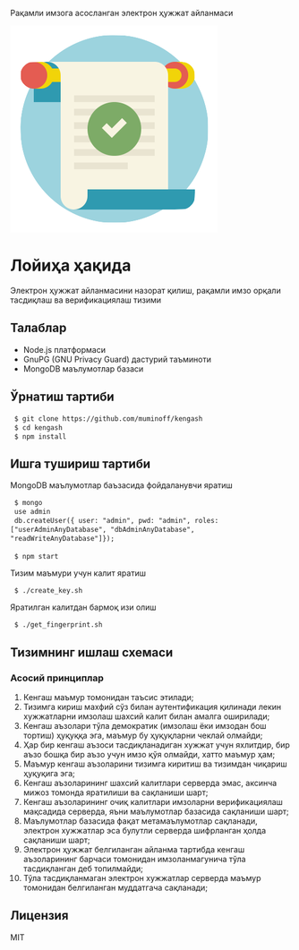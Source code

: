 Рақамли имзога асосланган электрон ҳужжат айланмаси

![alt text](logo.png "Kengash")

# Лойиҳа ҳақида
Электрон ҳужжат айланмасини назорат қилиш, рақамли имзо орқали тасдиқлаш ва верификациялаш тизими

## Талаблар
 * Node.js платформаси
 * GnuPG (GNU Privacy Guard) дастурий таъминоти
 * MongoDB маълумотлар базаси

## Ўрнатиш тартиби
```
 $ git clone https://github.com/muminoff/kengash
 $ cd kengash
 $ npm install
```

## Ишга тушириш тартиби
MongoDB маълумотлар баъзасида фойдаланувчи яратиш
```
 $ mongo
 use admin
 db.createUser({ user: "admin", pwd: "admin", roles: ["userAdminAnyDatabase", "dbAdminAnyDatabase", "readWriteAnyDatabase"]});

 $ npm start
```

Тизим маъмури учун калит яратиш
```
 $ ./create_key.sh
```

Яратилган калитдан бармоқ изи олиш
```
 $ ./get_fingerprint.sh
```

## Тизимнинг ишлаш схемаси
### Асосий принциплар
 1. Кенгаш маъмур томонидан таъсис этилади;
 2. Тизимга кириш махфий сўз билан аутентификация қилинади лекин хужжатларни имзолаш шахсий калит билан амалга оширилади;
 3. Кенгаш аъзолари тўла демократик (имзолаш ёки имзодан бош тортиш) ҳуқуққа эга, маъмур бу ҳуқуқларни чеклай олмайди;
 4. Ҳар бир кенгаш аъзоси тасдиқланадиган хужжат учун яхлитдир, бир аъзо бошқа бир аъзо учун имзо қўя олмайди, хатто маъмур ҳам;
 5. Маъмур кенгаш аъзоларини тизимга киритиш ва тизимдан чиқариш ҳуқуқига эга;
 6. Кенгаш аъзоларининг шахсий калитлари серверда эмас, аксинча мижоз томонда яратилиши ва сақланиши шарт;
 7. Кенгаш аъзоларининг очиқ калитлари имзоларни верификациялаш мақсадида серверда, яъни маълумотлар базасида сақланиши шарт;
 8. Маълумотлар базасида фақат метамаълумотлар сақланади, электрон хужжатлар эса булутли серверда шифрланган ҳолда сақланиши шарт;
 9. Электрон ҳужжат белгиланган айланма тартибда кенгаш аъзоларининг барчаси томонидан имзоланмагунича тўла тасдиқланган деб топилмайди;
 10. Тўла тасдиқланмаган электрон хужжатлар серверда маъмур томонидан белгиланган муддатгача сақланади;

## Лицензия
MIT
